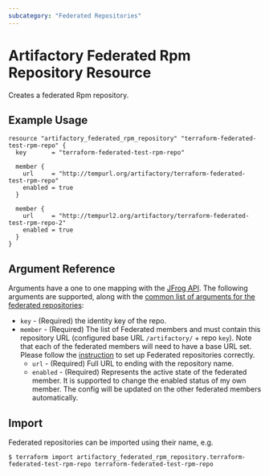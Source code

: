 ```yaml
---
subcategory: "Federated Repositories"
---
```

# Artifactory Federated Rpm Repository Resource

Creates a federated Rpm repository.

## Example Usage

```hcl
resource "artifactory_federated_rpm_repository" "terraform-federated-test-rpm-repo" {
  key       = "terraform-federated-test-rpm-repo"

  member {
    url     = "http://tempurl.org/artifactory/terraform-federated-test-rpm-repo"
    enabled = true
  }

  member {
    url     = "http://tempurl2.org/artifactory/terraform-federated-test-rpm-repo-2"
    enabled = true
  }
}
```

## Argument Reference

Arguments have a one to one mapping with the [JFrog API](https://www.jfrog.com/confluence/display/JFROG/Repository+Configuration+JSON#RepositoryConfigurationJSON-FederatedRepository). 
The following arguments are supported, along with the [common list of arguments for the federated repositories](local.md):

* `key` - (Required) the identity key of the repo.
* `member` - (Required) The list of Federated members and must contain this repository URL (configured base URL
  `/artifactory/` + repo `key`). Note that each of the federated members will need to have a base URL set.
  Please follow the [instruction](https://www.jfrog.com/confluence/display/JFROG/Working+with+Federated+Repositories#WorkingwithFederatedRepositories-SettingUpaFederatedRepository)
  to set up Federated repositories correctly.
  * `url` - (Required) Full URL to ending with the repository name.
  * `enabled` - (Required) Represents the active state of the federated member. It is supported to change the enabled
    status of my own member. The config will be updated on the other federated members automatically.



## Import

Federated repositories can be imported using their name, e.g.
```
$ terraform import artifactory_federated_rpm_repository.terraform-federated-test-rpm-repo terraform-federated-test-rpm-repo
```
